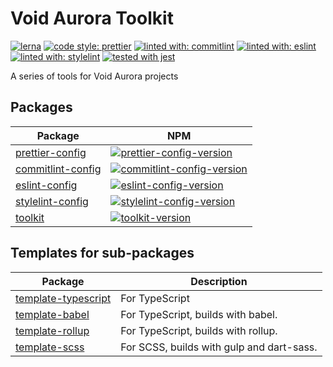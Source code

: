 # Void Aurora Toolkit

[![lerna](https://img.shields.io/badge/maintained%20with-lerna-cc00ff.svg?style=flat-square)](https://lerna.js.org/)
[![code style: prettier](https://img.shields.io/badge/code_style-prettier-ff69b4.svg?style=flat-square)](https://github.com/prettier/prettier)
[![linted with: commitlint](https://img.shields.io/badge/linted_with-commitlint-51b1dd?style=flat-square)](https://github.com/conventional-changelog/commitlint)
[![linted with: eslint](https://img.shields.io/badge/linted_with-eslint-4b32c3?style=flat-square)](https://github.com/eslint/eslint)
[![linted with: stylelint](https://img.shields.io/badge/linted_with-stylelint-dc143c?style=flat-square)](https://github.com/stylelint/stylelint)
[![tested with jest](https://img.shields.io/badge/tested_with-jest-99424f.svg?style=flat-square)](https://github.com/facebook/jest)

A series of tools for Void Aurora projects

## Packages

| Package             | NPM                                                   |
| ------------------- | ----------------------------------------------------- |
| [prettier-config]   | [![prettier-config-version]][prettier-config-npm]     |
| [commitlint-config] | [![commitlint-config-version]][commitlint-config-npm] |
| [eslint-config]     | [![eslint-config-version]][eslint-config-npm]         |
| [stylelint-config]  | [![stylelint-config-version]][stylelint-config-npm]   |
| [toolkit]           | [![toolkit-version]][toolkit-npm]                     |

[prettier-config]: https://github.com/void-aurora/toolkit/tree/master/packages/prettier-config
[prettier-config-version]: https://img.shields.io/npm/v/@void-aurora/prettier-config?style=flat-square
[prettier-config-npm]: https://www.npmjs.com/package/@void-aurora/prettier-config
[commitlint-config]: https://github.com/void-aurora/toolkit/tree/master/packages/commitlint-config
[commitlint-config-version]: https://img.shields.io/npm/v/@void-aurora/commitlint-config?style=flat-square
[commitlint-config-npm]: https://www.npmjs.com/package/@void-aurora/commitlint-config
[eslint-config]: https://github.com/void-aurora/toolkit/tree/master/packages/eslint-config
[eslint-config-version]: https://img.shields.io/npm/v/@void-aurora/eslint-config?style=flat-square
[eslint-config-npm]: https://www.npmjs.com/package/@void-aurora/eslint-config
[stylelint-config]: https://github.com/void-aurora/toolkit/tree/master/packages/stylelint-config
[stylelint-config-version]: https://img.shields.io/npm/v/@void-aurora/stylelint-config?style=flat-square
[stylelint-config-npm]: https://www.npmjs.com/package/@void-aurora/stylelint-config
[toolkit]: https://github.com/void-aurora/toolkit/tree/master/packages/toolkit
[toolkit-version]: https://img.shields.io/npm/v/@void-aurora/toolkit?style=flat-square
[toolkit-npm]: https://www.npmjs.com/package/@void-aurora/toolkit

## Templates for sub-packages

| Package               | Description                               |
| --------------------- | ----------------------------------------- |
| [template-typescript] | For TypeScript                            |
| [template-babel]      | For TypeScript, builds with babel.        |
| [template-rollup]     | For TypeScript, builds with rollup.       |
| [template-scss]       | For SCSS, builds with gulp and dart-sass. |

[template-typescript]: https://github.com/void-aurora/toolkit/tree/master/packages/template-typescript
[template-babel]: https://github.com/void-aurora/toolkit/tree/master/packages/template-babel
[template-rollup]: https://github.com/void-aurora/toolkit/tree/master/packages/template-rollup
[template-scss]: https://github.com/void-aurora/toolkit/tree/master/packages/template-scss
